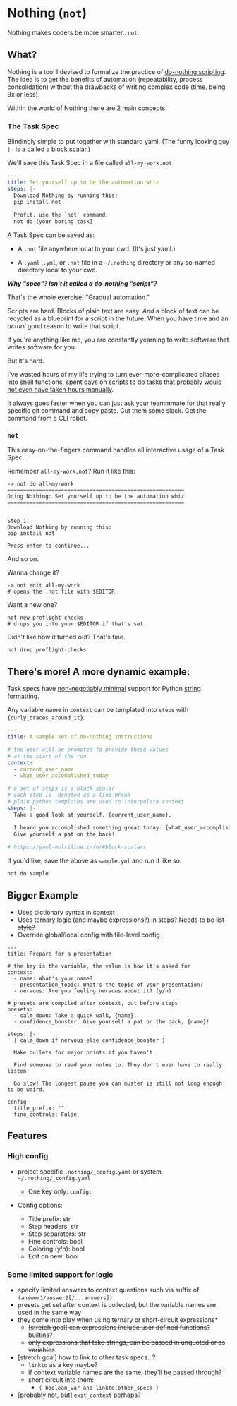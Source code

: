# Nothing (`not`)

Nothing makes coders be more smarter.. `not`.

## What?

Nothing is a tool I devised to formalize the practice of [do-nothing scripting](https://blog.danslimmon.com/2019/07/15/do-nothing-scripting-the-key-to-gradual-automation/). The idea is to get the benefits of automation (repeatability, process consolidation) without the drawbacks of writing complex code (time, being 9x or less).

Within the world of Nothing there are 2 main concepts:

### The Task Spec

Blindingly simple to put together with standard yaml. (The funny looking guy `|-` is a called a [block scalar](https://yaml-multiline.info/#block-scalars).)

We'll save this Task Spec in a file called `all-my-work.not` 

```yaml
---
title: Set yourself up to be the automation whiz
steps: |- 
  Download Nothing by running this:
  pip install not
  
  Profit. use the `not` command:
  not do [your boring task]
```

A Task Spec can be saved as:

- A `.not` file anywhere local to your cwd. (It's just yaml.)

- A `.yaml` ,`.yml`, or `.not` file in a `~/.nothing` directory or any so-named directory local to your cwd.

***Why "spec"? Isn't it called a do-nothing "script"?***

That's the whole exercise! "Gradual automation." 

Scripts are hard. Blocks of plain text are easy. *And* a block of text can be recycled as a blueprint for a script  in the future. When you have time and an *actual* good reason to write that script.

If you're anything like me, you are constantly yearning to write software that writes software for you. 

But it's hard. 

I've wasted hours of my life trying to turn ever-more-complicated aliases into shell functions, spent days on scripts to do tasks that [probably would not even have taken hours manually](https://github.com/ainsleymcgrath/dotfiles/commit/46add94cb7b5ad068fd7b23fc8305aba85c63762).

It always goes faster when you can just ask your teammmate for that really specific git command and copy paste. Cut them some slack. Get the command from a CLI robot.

### `not`

This easy-on-the-fingers command handles all interactive usage of a Task Spec.

Remember `all-my-work.not`? Run it like this:

```shell
-> not do all-my-work
========================================================
Doing Nothing: Set yourself up to be the automation whiz
========================================================


Step 1:
Download Nothing by running this:
pip install not

Press enter to continue...
```

And so on.

Wanna change it?

```shell
-> not edit all-my-work
# opens the .not file with $EDITOR
```

Want a new one?

```shell
not new preflight-checks
# drops you into your $EDITOR if that's set
```

Didn't like how it turned out? That's fine.

```shell
not drop preflight-checks
```

## There's more! A more dynamic example:

Task specs have [non-negotiably minimal](link-to-rationale.md) support for Python [string formatting](https://docs.python.org/3.8/library/string.html#format-examples). 

Any variable name in `context` can be templated into `steps` with `{curly_braces_around_it}`.

```yaml
---
title: A sample set of do-nothing instructions

# the user will be prompted to provide these values
# at the start of the run
context: 
  - current_user_name
  - what_user_accomplished_today

# a set of steps is a block scalar
# each step is  denoted as a line break
# plain python templates are used to interpolate context
steps: |-
  Take a good look at yourself, {current_user_name}.

  I heard you accomplished something great today: {what_user_accomplished_today}.
  Give yourself a pat on the back!
  
# https://yaml-multiline.info/#block-scalars
```

If you'd like, save the above as `sample.yml` and run it like so:

```shell
not do sample
```

## Bigger Example

- Uses dictionary syntax in context
- Uses ternary logic (and maybe expressions?) in steps? ~~Needs to be list-style?~~
- Override global/local config with file-level config

```
---
title: Prepare for a presentation

# the key is the variable, the value is how it's asked for
context: 
  - name: What's your name?
  - presentation_topic: What's the topic of your presentation?
  - nervous: Are you feeling nervous about it? (y/n)

# presets are compiled after context, but before steps
presets:
  - calm_down: Take a quick walk, {name}.
  - confidence_booster: Give yourself a pat on the back, {name}!
  
steps: |-
  { calm_down if nervous else confidence_booster }
    
  Make bullets for major points if you haven't.
  
  Find someone to read your notes to. They don't even have to really listen!
  
  Go slow! The longest pause you can muster is still not long enough to be weird.
  
config:
  title_prefix: ""
  fine_controls: False
```



## Features

### High config

- project specific `.nothing/_config.yaml` or system `~/.nothing/_config.yaml`
    - One key only: `config:`

- Config options:
    - Title prefix: str
    - Step headers: str
    - Step separators: str
    - Fine controls: bool
    - Coloring (y/n): bool
    - Edit on new: bool

### Some limited support for logic

- specify limited answers to context questions such via suffix of `(answer1/answer2[/...answers])`
- presets get set after context is collected, but the variable names are used in the same way
- they come into play when using ternary or short-circuit expressions*
    - ~~[stretch goal] can expressions include user defined functions? builtins?~~
    - ~~only expressions that take strings; can be passed in unquoted or as variables~~
- [stretch goal] how to link to other task specs...?
    - `linkto` as a key maybe?
    - if context variable names are the same, they'll be passed through?
    - short circuit into them:
        - `{ boolean_var and linkto(other_spec) }`
- [probably not, but] `exit_context` perhaps?